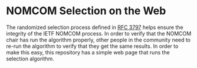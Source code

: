 NOMCOM Selection on the Web
===========================

The randomized selection process defined in [RFC 3797](https://www.rfc-editor.org/rfc/rfc3797.html)
helps ensure the integrity of the IETF NOMCOM process.  In order to verify that
the NOMCOM chair has run the algorithm properly, other people in the community
need to re-run the algorithm to verify that they get the same results.  In order
to make this easy, this repository has a simple web page that runs the
selection algorithm.
